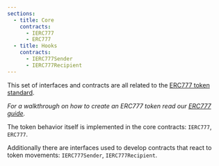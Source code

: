 ```yaml
---
sections:
  - title: Core
    contracts:
      - IERC777
      - ERC777
  - title: Hooks
    contracts:
      - IERC777Sender
      - IERC777Recipient
---
```


This set of interfaces and contracts are all related to the [ERC777 token standard](https://eips.ethereum.org/EIPS/eip-777).

*For a walkthrough on how to create an ERC777 token read our [ERC777 guide](../../tokens.md#erc777).*

The token behavior itself is implemented in the core contracts: `IERC777`, `ERC777`.

Additionally there are interfaces used to develop contracts that react to token movements: `IERC777Sender`, `IERC777Recipient`.
